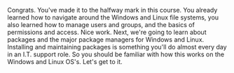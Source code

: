 Congrats. You've made it to the halfway mark in this course. You already learned how to navigate around the Windows and Linux file systems, you also learned how to manage users and groups, and the basics of permissions and access. Nice work. Next, we're going to learn about packages and the major package managers for Windows and Linux. Installing and maintaining packages is something you'll do almost every day in an I.T. support role. So you should be familiar with how this works on the Windows and Linux OS's. Let's get to it.

